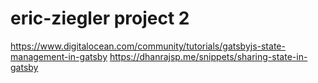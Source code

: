 # eric-ziegler project 2


https://www.digitalocean.com/community/tutorials/gatsbyjs-state-management-in-gatsby
https://dhanrajsp.me/snippets/sharing-state-in-gatsby